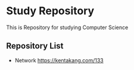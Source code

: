 # Study Repository

This is Repository for studying Computer Science

## Repository List

- Network
  https://kentakang.com/133
